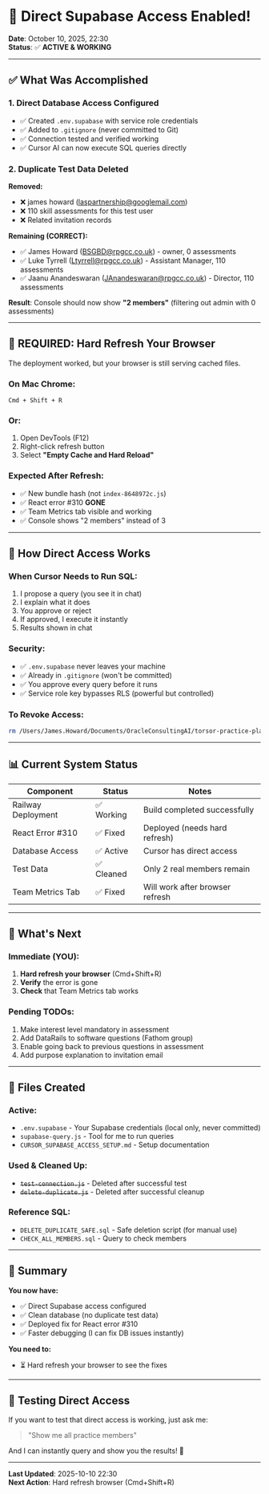 # 🎉 Direct Supabase Access Enabled!

**Date**: October 10, 2025, 22:30  
**Status**: ✅ **ACTIVE & WORKING**

---

## ✅ **What Was Accomplished**

### 1. Direct Database Access Configured
- ✅ Created `.env.supabase` with service role credentials
- ✅ Added to `.gitignore` (never committed to Git)
- ✅ Connection tested and verified working
- ✅ Cursor AI can now execute SQL queries directly

### 2. Duplicate Test Data Deleted
**Removed:**
- ❌ james howard (laspartnership@googlemail.com)
- ❌ 110 skill assessments for this test user
- ❌ Related invitation records

**Remaining (CORRECT):**
- ✅ James Howard (BSGBD@rpgcc.co.uk) - owner, 0 assessments
- ✅ Luke Tyrrell (Ltyrrell@rpgcc.co.uk) - Assistant Manager, 110 assessments
- ✅ Jaanu Anandeswaran (JAnandeswaran@rpgcc.co.uk) - Director, 110 assessments

**Result**: Console should now show **"2 members"** (filtering out admin with 0 assessments)

---

## 🔄 **REQUIRED: Hard Refresh Your Browser**

The deployment worked, but your browser is still serving cached files.

### On Mac Chrome:
```
Cmd + Shift + R
```

### Or:
1. Open DevTools (F12)
2. Right-click refresh button
3. Select **"Empty Cache and Hard Reload"**

### Expected After Refresh:
- ✅ New bundle hash (not `index-8648972c.js`)
- ✅ React error #310 **GONE**
- ✅ Team Metrics tab visible and working
- ✅ Console shows "2 members" instead of 3

---

## 🎯 **How Direct Access Works**

### When Cursor Needs to Run SQL:
1. I propose a query (you see it in chat)
2. I explain what it does
3. You approve or reject
4. If approved, I execute it instantly
5. Results shown in chat

### Security:
- ✅ `.env.supabase` never leaves your machine
- ✅ Already in `.gitignore` (won't be committed)
- ✅ You approve every query before it runs
- ✅ Service role key bypasses RLS (powerful but controlled)

### To Revoke Access:
```bash
rm /Users/James.Howard/Documents/OracleConsultingAI/torsor-practice-platform/.env.supabase
```

---

## 📊 **Current System Status**

| Component | Status | Notes |
|-----------|--------|-------|
| Railway Deployment | ✅ Working | Build completed successfully |
| React Error #310 | ✅ Fixed | Deployed (needs hard refresh) |
| Database Access | ✅ Active | Cursor has direct access |
| Test Data | ✅ Cleaned | Only 2 real members remain |
| Team Metrics Tab | ✅ Fixed | Will work after browser refresh |

---

## 🚀 **What's Next**

### Immediate (YOU):
1. **Hard refresh your browser** (Cmd+Shift+R)
2. **Verify** the error is gone
3. **Check** that Team Metrics tab works

### Pending TODOs:
1. Make interest level mandatory in assessment
2. Add DataRails to software questions (Fathom group)
3. Enable going back to previous questions in assessment
4. Add purpose explanation to invitation email

---

## 🔧 **Files Created**

### Active:
- `.env.supabase` - Your Supabase credentials (local only, never committed)
- `supabase-query.js` - Tool for me to run queries
- `CURSOR_SUPABASE_ACCESS_SETUP.md` - Setup documentation

### Used & Cleaned Up:
- ~~`test-connection.js`~~ - Deleted after successful test
- ~~`delete-duplicate.js`~~ - Deleted after successful cleanup

### Reference SQL:
- `DELETE_DUPLICATE_SAFE.sql` - Safe deletion script (for manual use)
- `CHECK_ALL_MEMBERS.sql` - Query to check members

---

## 🎉 **Summary**

**You now have:**
- ✅ Direct Supabase access configured
- ✅ Clean database (no duplicate test data)
- ✅ Deployed fix for React error #310
- ✅ Faster debugging (I can fix DB issues instantly)

**You need to:**
- ⏳ Hard refresh your browser to see the fixes

---

## 💬 **Testing Direct Access**

If you want to test that direct access is working, just ask me:
> "Show me all practice members"

And I can instantly query and show you the results! 🚀

---

**Last Updated**: 2025-10-10 22:30  
**Next Action**: Hard refresh browser (Cmd+Shift+R)

